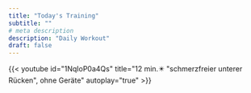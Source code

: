 ```yaml
---
title: "Today's Training"
subtitle: ""
# meta description
description: "Daily Workout"
draft: false
---
```


{{< youtube id="1NqIoP0a4Qs" title="12 min.✴️ "schmerzfreier unterer Rücken", ohne Geräte" autoplay="true" >}}